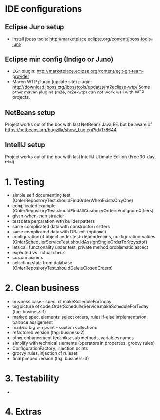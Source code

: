 
# IDE configurations

## Eclipse Juno setup
- install jboss tools: http://marketplace.eclipse.org/content/jboss-tools-juno

## Eclipse min config (Indigo or Juno)
- EGit plugin: http://marketplace.eclipse.org/content/egit-git-team-provider
- Maven WTP plugin (update site) plugin: http://download.jboss.org/jbosstools/updates/m2eclipse-wtp/
Some other maven plugins (m2e, m2e-wtp) can not work well with WTP projects.

## NetBeans setup
Project works out of the box with last NetBeans Java EE.
but be aware of https://netbeans.org/bugzilla/show_bug.cgi?id=178644

## IntelliJ setup
Project works out of the box with last IntelliJ Ultimate Edition (Free 30-day trial).


# 1. Testing
- simple self documenting test (OrderRepositoryTest.shouldFindOrderWhenExistsOnlyOne)
- complicated example (OrderRepositoryTest.shouldFindAllCustomerOrdersAndIgnoreOthers)
- given-when-then structur
- test data perparation with builder patters
- same complicated data with constructor+setters
- same complicated data with DBJunit (optional)
- configuration of object under test: dependencies, configuration-values (OrderSchedulerServiceTest.shouldAssignSingleOrderToKrzysztof)
- lets call functionality under test, private method problematic aspect
- expected vs. actual check
- custom asserts
- selecting state from database (OrderRepositoryTest.shouldDeleteClosedOrders)


# 2. Clean business
- business case - spec. of makeScheduleForToday
- big picture of code OrderSchedulerService.makeScheduleForToday (tag: business-1)
- marked spec. elements: select orders, rules if-else implementation, balance assigement
- marked big win point - custom collections
- refactored version (tag: business-2)
- other enhancement techniks: sub methods, variables names
- simplify with technical elements (operators in properties, groovy rules)
- ConfigurationFactory, injection points
- groovy rules, injection of ruleset
- final pimped version (tag: business-3)


# 3. Testability
- 


# 4. Extras
